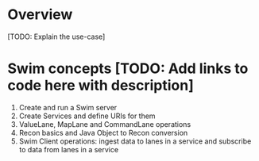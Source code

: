 # Overview
[TODO: Explain the use-case]

# Swim concepts [TODO: Add links to code here with description]
1. Create and run a Swim server
2. Create Services and define URIs for them
3. ValueLane, MapLane and CommandLane operations
4. Recon basics and Java Object to Recon conversion
5. Swim Client operations: ingest data to lanes in a service and subscribe to data from lanes in a service

